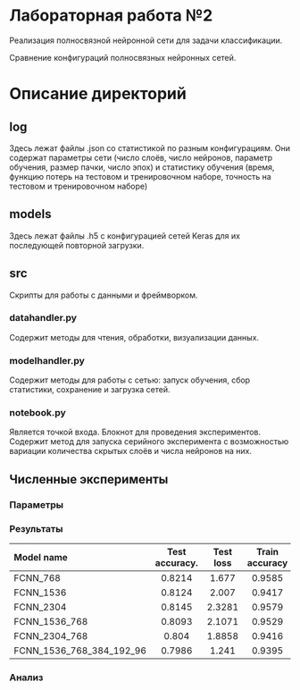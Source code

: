 # Лабораторная работа №2
Реализация полносвязной нейронной сети для задачи классификации.

Сравнение конфигураций полносвязных нейронных сетей.

# Описание директорий

## log
Здесь лежат файлы .json со статистикой по разным конфигурациям.
Они содержат параметры сети (число слоёв, число нейронов, параметр обучения, размер пачки, число эпох) и статистику 
обучения (время, функцию потерь на тестовом и тренировочном наборе, точность на тестовом и тренировочном наборе)

## models
Здесь лежат файлы .h5 с конфигурацией сетей Keras для их последующей повторной загрузки.

## src
Скрипты для работы с данными и фреймворком.
### datahandler.py
Содержит методы для чтения, обработки, визуализации данных.
### modelhandler.py
Содержит методы для работы с сетью: запуск обучения, сбор статистики, сохранение и загрузка сетей.
### notebook.py
Является точкой входа. Блокнот для проведения экспериментов. Содержит метод для запуска серийного эксперимента с 
возможностью вариации количества скрытых слоёв и числа нейронов на них.

## Численные эксперименты
### Параметры
### Результаты
[comment]: # (table_start)

|        Model name        | Test accuracy. | Test loss | Train accuracy | Train loss | Time_train (s) |
| :----------------------- | :------------: | :-------: | :------------: | :--------: | :------------: |
| FCNN_768                 |     0.8214     |   1.677   |     0.9585     |   0.155    |    427.9855    |
| FCNN_1536                |     0.8124     |   2.007   |     0.9417     |   0.2375   |    874.5662    |
| FCNN_2304                |     0.8145     |  2.3281   |     0.9579     |   0.1947   |   1296.7679    |
| FCNN_1536_768            |     0.8093     |  2.1071   |     0.9529     |   0.1638   |    1058.444    |
| FCNN_2304_768            |     0.804      |  1.8858   |     0.9416     |   0.1936   |   1594.2973    |
| FCNN_1536_768_384_192_96 |     0.7986     |   1.241   |     0.9395     |   0.208    |   1114.9127    |

[comment]: # (table_end)
### Анализ

